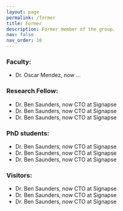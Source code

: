 ```yaml
---
layout: page
permalink: /former
title: Former
description: Former member of the group.
nav: false
nav_order: 10
---
```


### Faculty:

- Dr. Oscar Mendez, now ...

### Research Fellow:

- Dr. Ben Saunders, now CTO at Signapse
- Dr. Ben Saunders, now CTO at Signapse
- Dr. Ben Saunders, now CTO at Signapse

### PhD students:

- Dr. Ben Saunders, now CTO at Signapse
- Dr. Ben Saunders, now CTO at Signapse
- Dr. Ben Saunders, now CTO at Signapse

### Visitors:

- Dr. Ben Saunders, now CTO at Signapse
- Dr. Ben Saunders, now CTO at Signapse
- Dr. Ben Saunders, now CTO at Signapse
